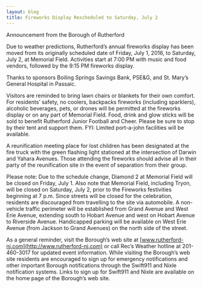 ```yaml
---
layout: blog
title: Fireworks Display Rescheduled to Saturday, July 2
---
```


Announcement from the Borough of Rutherford
 
Due to weather predictions, Rutherford’s annual fireworks display has been moved from its originally scheduled date of Friday, July 1, 2016, to Saturday, July 2, at Memorial Field. Activities start at 7:00 PM with music and food vendors, followed by the 9:15 PM fireworks display.
 
Thanks to sponsors Boiling Springs Savings Bank, PSE&G, and St. Mary’s General Hospital in Passaic.
 
Visitors are reminded to bring lawn chairs or blankets for their own comfort. For residents’ safety, no coolers, backpacks fireworks (including sparklers), alcoholic beverages, pets, or drones will be permitted at the fireworks display or on any part of Memorial Field. Food, drink and glow sticks will be sold to benefit Rutherford Junior Football and Cheer. Please be sure to stop by their tent and support them. FYI: Limited port-a-john facilities will be available.
 
A reunification meeting place for lost children has been designated at the fire truck with the green flashing light stationed at the intersection of Darwin and Yahara Avenues. Those attending the fireworks should advise all in their party of the reunification site in the event of separation from their group.
 
Please note: Due to the schedule change, Diamond 2 at Memorial Field will be closed on Friday, July 1.  Also note that Memorial Field, including Tryon, will be closed on Saturday, July 2, prior to the Fireworks festivities beginning at 7 p.m. Since streets will be closed for the celebration, residents are discouraged from travelling to the site via automobile. A non-vehicle traffic perimeter will be established from Grand Avenue and West Erie Avenue, extending south to Hobart Avenue and west on Hobart Avenue to Riverside Avenue. Handicapped parking will be available on West Erie Avenue (from Jackson to Grand Avenues) on the north side of the street.
 
As a general reminder, visit the Borough’s web site at [www.rutherford-nj.com](http://www.rutherford-nj.com) or call Rec’s Weather hotline at 201-460-3017 for updated event information.  While visiting the Borough’s web site residents are encouraged to sign up for emergency notifications and other important Borough notifications through the Swift911 and Nixle notification systems. Links to sign up for Swift911 and Nixle are available on the home page of the Borough’s web site.
